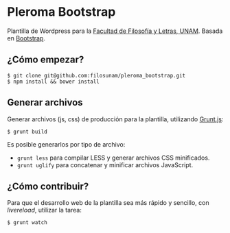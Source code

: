 # Pleroma Bootstrap
Plantilla de Wordpress para la [Facultad de Filosofía y Letras, UNAM](http://www.filos.unam.mx). Basada en [Bootstrap](https://github.com/twbs/bootstrap).

## ¿Cómo empezar?

    $ git clone git@github.com:filosunam/pleroma_bootstrap.git
    $ npm install && bower install

## Generar archivos

Generar archivos (js, css) de producción para la plantilla, utilizando [Grunt.js](http://gruntjs.com):

    $ grunt build

Es posible generarlos por tipo de archivo:

* `grunt less` para compilar LESS y generar archivos CSS minificados.
* `grunt uglify` para concatenar y minificar archivos JavaScript.

## ¿Cómo contribuir?

Para que el desarrollo web de la plantilla sea más rápido y sencillo, con *livereload*, utilizar la tarea:

    $ grunt watch
